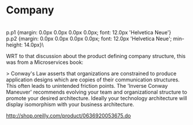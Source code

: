 # Company

\
p.p1 {margin: 0.0px 0.0px 0.0px 0.0px; font: 12.0px 'Helvetica Neue'}\
p.p2 {margin: 0.0px 0.0px 0.0px 0.0px; font: 12.0px 'Helvetica Neue'; min-height: 14.0px}\


WRT to that discussion about the product defining company structure, this was from a Microservices book:

\> Conway's Law asserts that organizations are constrained to produce application designs which are copies of their communication structures. This often leads to unintended friction points. The 'Inverse Conway Maneuver' recommends evolving your team and organizational structure to promote your desired architecture. Ideally your technology architecture will display isomorphism with your business architecture.

http://shop.oreilly.com/product/0636920053675.do
